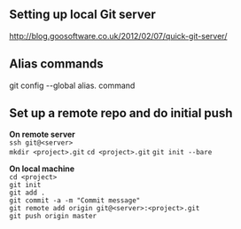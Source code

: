 Setting up local Git server
---------------------------
http://blog.goosoftware.co.uk/2012/02/07/quick-git-server/

Alias commands
--------------
git config --global alias.<alias> command

Set up a remote repo and do initial push
----------------------------------------
**On remote server**  
`ssh git@<server>`  
`mkdir <project>.git`
`cd <project>.git`
`git init --bare`

**On local machine**   
`cd <project>`   
`git init`  
`git add .`  
`git commit -a -m "Commit message"`  
`git remote add origin git@<server>:<project>.git`  
`git push origin master`
